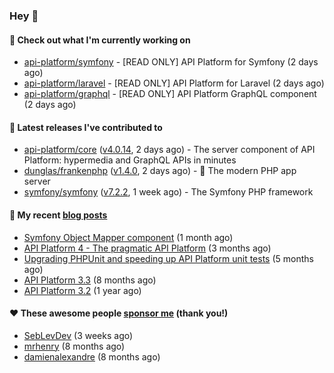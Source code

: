### Hey 👋

#### 👷 Check out what I'm currently working on

- [api-platform/symfony](https://github.com/api-platform/symfony) - [READ ONLY] API Platform for Symfony (2 days ago)
- [api-platform/laravel](https://github.com/api-platform/laravel) - [READ ONLY] API Platform for Laravel (2 days ago)
- [api-platform/graphql](https://github.com/api-platform/graphql) - [READ ONLY] API Platform GraphQL component (2 days ago)

#### 🔭 Latest releases I've contributed to

- [api-platform/core](https://github.com/api-platform/core) ([v4.0.14](https://github.com/api-platform/core/releases/tag/v4.0.14), 2 days ago) - The server component of API Platform: hypermedia and GraphQL APIs in minutes
- [dunglas/frankenphp](https://github.com/dunglas/frankenphp) ([v1.4.0](https://github.com/dunglas/frankenphp/releases/tag/v1.4.0), 2 days ago) - 🧟 The modern PHP app server
- [symfony/symfony](https://github.com/symfony/symfony) ([v7.2.2](https://github.com/symfony/symfony/releases/tag/v7.2.2), 1 week ago) - The Symfony PHP framework

#### 📜 My recent [blog posts](https://soyuka.me)

- [Symfony Object Mapper component](https://soyuka.me/symfony-object-mapper-component/) (1 month ago)
- [API Platform 4 - The pragmatic API Platform](https://soyuka.me/api-platform-4-the-pragmatic-api-platform/) (3 months ago)
- [Upgrading PHPUnit and speeding up API Platform unit tests](https://soyuka.me/upgrading-phpunit-and-speeding-up-api-platform-unit-tests/) (5 months ago)
- [API Platform 3.3](https://soyuka.me/api-platform-3.3/) (8 months ago)
- [API Platform 3.2](https://soyuka.me/api-platform-3.2/) (1 year ago)

#### ❤️ These awesome people [sponsor me](https://github.com/sponsors/soyuka) (thank you!)

- [SebLevDev](https://github.com/SebLevDev) (3 weeks ago)
- [mrhenry](https://github.com/mrhenry) (8 months ago)
- [damienalexandre](https://github.com/damienalexandre) (8 months ago)
